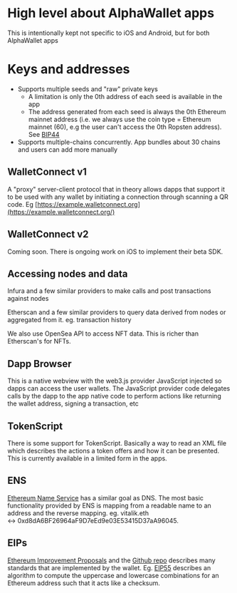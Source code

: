 # High level about AlphaWallet apps

This is intentionally kept not specific to iOS and Android, but for both AlphaWallet apps

# Keys and addresses

- Supports multiple seeds and "raw" private keys
    - A limitation is only the 0th address of each seed is available in the app
    - The address generated from each seed is always the 0th Ethereum mainnet address (i.e. we always use the coin type = Ethereum mainnet (60), e.g the user can't access the 0th Ropsten address). See [BIP44](https://github.com/bitcoin/bips/blob/master/bip-0044.mediawiki#Coin_type)
- Supports multiple-chains concurrently. App bundles about 30 chains and users can add more manually

## WalletConnect v1

A "proxy" server-client protocol that in theory allows dapps that support it to be used with any wallet by initiating a connection through scanning a QR code. Eg [https://example.walletconnect.org](https://example.walletconnect.org/)

## WalletConnect v2

Coming soon. There is ongoing work on iOS to implement their beta SDK.

## Accessing nodes and data

Infura and a few similar providers to make calls and post transactions against nodes

Etherscan and a few similar providers to query data derived from nodes or aggregated from it. eg. transaction history

We also use OpenSea API to access NFT data. This is richer than Etherscan's for NFTs.

## Dapp Browser

This is a native webview with the web3.js provider JavaScript injected so dapps can access the user wallets. The JavaScript provider code delegates calls by the dapp to the app native code to perform actions like returning the wallet address, signing a transaction, etc

## TokenScript

There is some support for TokenScript. Basically a way to read an XML file which describes the actions a token offers and how it can be presented. This is currently available in a limited form in the apps.

## ENS

[Ethereum Name Service](https://ens.domains) has a similar goal as DNS. The most basic functionality provided by ENS is mapping from a readable name to an address and the reverse mapping. eg. vitalik.eth ↔ 0xd8dA6BF26964aF9D7eEd9e03E53415D37aA96045.

## EIPs

[Ethereum Improvement Proposals](https://eips.ethereum.org) and the [Github repo](https://github.com/ethereum/EIPs/) describes many standards that are implemented by the wallet. Eg. [EIP55](https://eips.ethereum.org/EIPS/eip-55) describes an algorithm to compute the uppercase and lowercase combinations for an Ethereum address such that it acts like a checksum.
